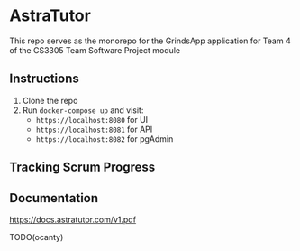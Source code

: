# AstraTutor

This repo serves as the monorepo for the GrindsApp application for Team 4 of the CS3305 Team Software Project module

## Instructions

1. Clone the repo
1. Run `docker-compose up` and visit:
    * `https://localhost:8080` for UI
    * `https://localhost:8081` for API
    * `https://localhost:8082` for pgAdmin

## Tracking Scrum Progress

## Documentation
https://docs.astratutor.com/v1.pdf

TODO(ocanty)
